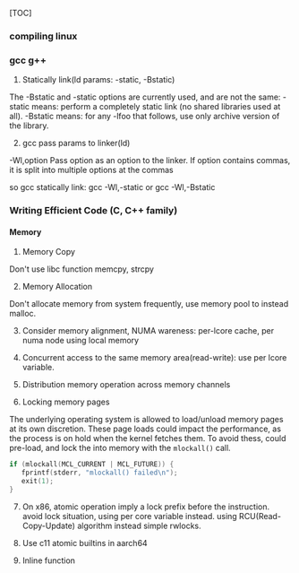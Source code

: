 [TOC]

### compiling linux

### gcc g++

1. Statically link(ld params: -static, -Bstatic)

The -Bstatic and -static options are currently used, and are not the same:
-static means: perform a completely static link (no shared libraries used at all).
-Bstatic means: for any -lfoo that follows, use only archive version of the library.

2. gcc pass params to linker(ld)

-Wl,option
Pass option as an option to the linker.  If option contains commas, it is split into multiple options at the commas

so gcc statically link: gcc -Wl,-static or gcc -Wl,-Bstatic

 
 
### Writing Efficient Code (C, C++ family)
 
#### Memory
 
1. Memory Copy
 
Don't use libc function memcpy, strcpy
 
2. Memory Allocation
 
Don't allocate memory from system frequently, use memory pool to instead malloc.
 
3. Consider memory alignment, NUMA wareness: per-lcore cache, per numa node using local memory
 
4. Concurrent access to the same memory area(read-write): use per lcore variable.
 
5. Distribution memory operation across memory channels
 
6. Locking memory pages
 
The underlying operating system is allowed to load/unload memory pages at its own discretion. These page loads could impact the performance,
as the process is on hold when the kernel fetches them.
To avoid thess, could pre-load, and lock the into memory with the `mlockall()` call.
```c
if (mlockall(MCL_CURRENT | MCL_FUTURE)) {
   fprintf(stderr, "mlockall() failed\n");
   exit(1);
}
```
 
7. On x86, atomic operation imply a lock prefix before the instruction. avoid lock situation, using per core variable instead. using RCU(Read-Copy-Update) algorithm instead simple rwlocks.
 
8. Use c11 atomic builtins in aarch64
 
9. Inline function
